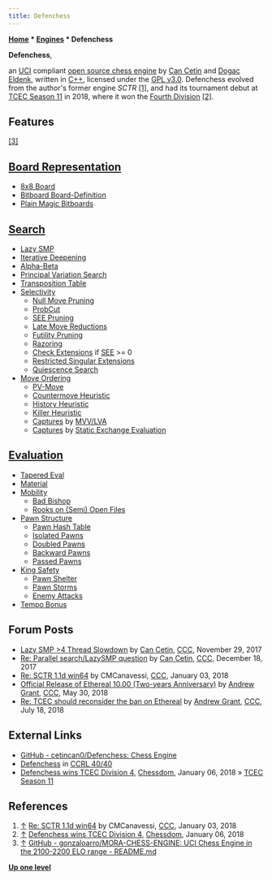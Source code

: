 ```yaml
---
title: Defenchess
---
```

**[Home](Home "Home") * [Engines](Engines "Engines") * Defenchess**

**Defenchess**,

an [UCI](UCI "UCI") compliant [open source chess engine](Category:Open_Source "Category:Open Source") by [Can Cetin](index.php?title=Can_Cetin&action=edit&redlink=1 "Can Cetin (page does not exist)") and [Dogac Eldenk](index.php?title=Dogac_Eldenk&action=edit&redlink=1 "Dogac Eldenk (page does not exist)"), written in [C++](Cpp "Cpp"), licensed under the [GPL v3.0](Free_Software_Foundation#GPL "Free Software Foundation").
Defenchess evolved from the author's former engine *SCTR* <a id="cite-note-1" href="#cite-ref-1">[1]</a>, and had its tournament debut at [TCEC Season 11](TCEC_Season_11 "TCEC Season 11") in 2018, where it won the [Fourth Division](TCEC_Season_11#Fourth "TCEC Season 11") <a id="cite-note-2" href="#cite-ref-2">[2]</a>.

## Features

<a id="cite-note-3" href="#cite-ref-3">[3]</a>

## [Board Representation](Board_Representation "Board Representation")

- [8x8 Board](8x8_Board "8x8 Board")
- [Bitboard Board-Definition](Bitboard_Board-Definition#CBoardDef "Bitboard Board-Definition")
- [Plain Magic Bitboards](Magic_Bitboards#Plain "Magic Bitboards")

## [Search](Search "Search")

- [Lazy SMP](Lazy_SMP "Lazy SMP")
- [Iterative Deepening](Iterative_Deepening "Iterative Deepening")
- [Alpha-Beta](Alpha-Beta "Alpha-Beta")
- [Principal Variation Search](Principal_Variation_Search "Principal Variation Search")
- [Transposition Table](Transposition_Table "Transposition Table")
- [Selectivity](Selectivity "Selectivity")
  - [Null Move Pruning](Null_Move_Pruning "Null Move Pruning")
  - [ProbCut](ProbCut "ProbCut")
  - [SEE Pruning](Static_Exchange_Evaluation "Static Exchange Evaluation")
  - [Late Move Reductions](Late_Move_Reductions "Late Move Reductions")
  - [Futility Pruning](Futility_Pruning "Futility Pruning")
  - [Razoring](Razoring "Razoring")
  - [Check Extensions](Check_Extensions "Check Extensions") if [SEE](Static_Exchange_Evaluation "Static Exchange Evaluation") >= 0
  - [Restricted Singular Extensions](Singular_Extensions#RestrictedSE "Singular Extensions")
  - [Quiescence Search](Quiescence_Search "Quiescence Search")
- [Move Ordering](Move_Ordering "Move Ordering")
  - [PV-Move](PV-Move "PV-Move")
  - [Countermove Heuristic](Countermove_Heuristic "Countermove Heuristic")
  - [History Heuristic](History_Heuristic "History Heuristic")
  - [Killer Heuristic](Killer_Heuristic "Killer Heuristic")
  - [Captures](Captures "Captures") by [MVV/LVA](MVV-LVA "MVV-LVA")
  - [Captures](Captures "Captures") by [Static Exchange Evaluation](Static_Exchange_Evaluation "Static Exchange Evaluation")

## [Evaluation](Evaluation "Evaluation")

- [Tapered Eval](Tapered_Eval "Tapered Eval")
- [Material](Material "Material")
- [Mobility](Mobility "Mobility")
  - [Bad Bishop](Bad_Bishop "Bad Bishop")
  - [Rooks on (Semi) Open Files](Rook_on_Open_File "Rook on Open File")
- [Pawn Structure](Pawn_Structure "Pawn Structure")
  - [Pawn Hash Table](Pawn_Hash_Table "Pawn Hash Table")
  - [Isolated Pawns](Isolated_Pawn "Isolated Pawn")
  - [Doubled Pawns](Doubled_Pawn "Doubled Pawn")
  - [Backward Pawns](Backward_Pawn "Backward Pawn")
  - [Passed Pawns](Passed_Pawn "Passed Pawn")
- [King Safety](King_Safety "King Safety")
  - [Pawn Shelter](King_Safety#PawnShield "King Safety")
  - [Pawn Storms](King_Safety#PawnStorm "King Safety")
  - [Enemy Attacks](King_Safety#Attacking "King Safety")
- [Tempo Bonus](Tempo#Tempo_Bonus "Tempo")

## Forum Posts

- [Lazy SMP >4 Thread Slowdown](http://www.talkchess.com/forum3/viewtopic.php?f=7&t=65844) by [Can Cetin](index.php?title=Can_Cetin&action=edit&redlink=1 "Can Cetin (page does not exist)"), [CCC](CCC "CCC"), November 29, 2017
- [Re: Parallel search/LazySMP question](http://www.talkchess.com/forum3/viewtopic.php?f=7&t=66044&start=10) by [Can Cetin](index.php?title=Can_Cetin&action=edit&redlink=1 "Can Cetin (page does not exist)"), [CCC](CCC "CCC"), December 18, 2017
- [Re: SCTR 1.1d win64](http://www.talkchess.com/forum3/viewtopic.php?f=2&t=65861&start=13) by CMCanavessi, [CCC](CCC "CCC"), January 03, 2018
- [Official Release of Ethereal 10.00 (Two-years Anniversary)](http://www.talkchess.com/forum3/viewtopic.php?f=2&t=67602&p=763874) by [Andrew Grant](Andrew_Grant "Andrew Grant"), [CCC](CCC "CCC"), May 30, 2018
- [Re: TCEC should reconsider the ban on Ethereal](http://www.talkchess.com/forum3/viewtopic.php?f=2&t=67994&start=20) by [Andrew Grant](Andrew_Grant "Andrew Grant"), [CCC](CCC "CCC"), July 18, 2018

## External Links

- [GitHub - cetincan0/Defenchess: Chess Engine](https://github.com/cetincan0/Defenchess)
- [Defenchess](https://ccrl.chessdom.com/ccrl/4040/cgi/compare_engines.cgi?family=Defenchess&print=Rating+list&print=Results+table&print=LOS+table&print=Ponder+hit+table&print=Eval+difference+table&print=Comopp+gamenum+table&print=Overlap+table&print=Score+with+common+opponents) in [CCRL 40/40](CCRL "CCRL")
- [Defenchess wins TCEC Division 4](http://www.chessdom.com/defenchess-wins-tcec-division-4/), [Chessdom](index.php?title=Chessdom&action=edit&redlink=1 "Chessdom (page does not exist)"), January 06, 2018 » [TCEC Season 11](TCEC_Season_11 "TCEC Season 11")

## References

1. <a id="cite-ref-1" href="#cite-note-1">↑</a> [Re: SCTR 1.1d win64](http://www.talkchess.com/forum3/viewtopic.php?f=2&t=65861&start=13) by CMCanavessi, [CCC](CCC "CCC"), January 03, 2018
1. <a id="cite-ref-2" href="#cite-note-2">↑</a> [Defenchess wins TCEC Division 4](http://www.chessdom.com/defenchess-wins-tcec-division-4/), [Chessdom](index.php?title=Chessdom&action=edit&redlink=1 "Chessdom (page does not exist)"), January 06, 2018
1. <a id="cite-ref-3" href="#cite-note-3">↑</a> [GitHub - gonzaloarro/MORA-CHESS-ENGINE: UCI Chess Engine in the 2100-2200 ELO range - README.md](https://github.com/gonzaloarro/MORA-CHESS-ENGINE)

**[Up one level](Engines "Engines")**

